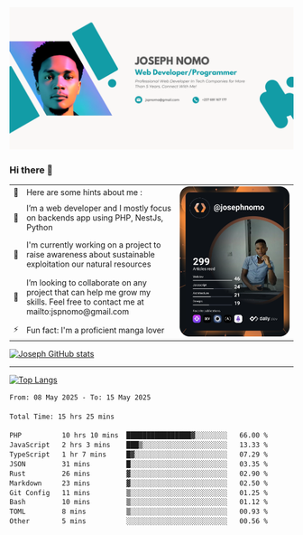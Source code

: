 ![Banner of my profile!](/Joseph_NOMO_NEW.png "Banner")

### Hi there 👋

<!--- | --  | 👋  | Here are some hints about me :                                                                                                 | <td rowspan=6><img src="/devcard.svg" width="400" alt="Joseph NOMO's Dev Card"/></td> |
| --- | --- | ------------------------------------------------------------------------------------------------------------------------------ | ------------------------------------------------------------------------------------- |
| --  | 🔭  | I’m a web developer and I mostly focus on backends app using PHP, NestJs, Python                                               |
| --  | 🦁  | I'm currently working on a project to raise awareness about sustainable exploitation our natural resources                     |
| --  | 👯  | I’m looking to collaborate on any project that can help me grow my skills. Feel free to contact me at mailto:jspnomo@gmail.com |
| --  | ⚡  | Fun fact: I'm a proficient manga lover                                                                                         |
--->

<table>
    <tr>
        <td width="1%">👋</td>
        <td width="55%">Here are some hints about me :</td>
        <td rowspan=6 width="44%"><img src="/devcard.svg" width="400" alt="Joseph NOMO's Dev Card"/></td>
    </tr>
    <tr>
        <td>🔭</td>
        <td>I’m a web developer and I mostly focus on backends app using PHP, NestJs, Python</td>
    </tr>
    <tr>
        <td>🦁</td>
        <td>I'm currently working on a project to raise awareness about sustainable exploitation our natural resources</td>
    </tr>
    <tr>
        <td>👯</td>
        <td>I’m looking to collaborate on any project that can help me grow my skills. Feel free to contact me at mailto:jspnomo@gmail.com</td>
    </tr>
    <tr>
        <td>⚡</td>
        <td>Fun fact: I'm a proficient manga lover</td>
    </tr>

</table>

[![Joseph GitHub stats](https://github-readme-stats-seven-sigma-53.vercel.app/api?username=Jspascal)](https://github.com/Jspascal/github-readme-stats)

---

[![Top Langs](https://github-readme-stats-seven-sigma-53.vercel.app/api/top-langs/?username=Jspascal&layout=compact)](https://github.com/Jspascal/github-readme-stats)

<!--START_SECTION:waka-->

```txt
From: 08 May 2025 - To: 15 May 2025

Total Time: 15 hrs 25 mins

PHP          10 hrs 10 mins  ████████████████▓░░░░░░░░   66.00 %
JavaScript   2 hrs 3 mins    ███▒░░░░░░░░░░░░░░░░░░░░░   13.33 %
TypeScript   1 hr 7 mins     █▓░░░░░░░░░░░░░░░░░░░░░░░   07.29 %
JSON         31 mins         █░░░░░░░░░░░░░░░░░░░░░░░░   03.35 %
Rust         26 mins         ▓░░░░░░░░░░░░░░░░░░░░░░░░   02.90 %
Markdown     23 mins         ▓░░░░░░░░░░░░░░░░░░░░░░░░   02.50 %
Git Config   11 mins         ▒░░░░░░░░░░░░░░░░░░░░░░░░   01.25 %
Bash         10 mins         ▒░░░░░░░░░░░░░░░░░░░░░░░░   01.12 %
TOML         8 mins          ▒░░░░░░░░░░░░░░░░░░░░░░░░   00.93 %
Other        5 mins          ░░░░░░░░░░░░░░░░░░░░░░░░░   00.56 %
```

<!--END_SECTION:waka-->
